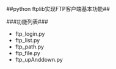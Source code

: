 ##python ftplib实现FTP客户端基本功能##

###功能列表###
* ftp_login.py
* ftp_list.py
* ftp_path.py
* ftp_file.py
* ftp_upAnddown.py